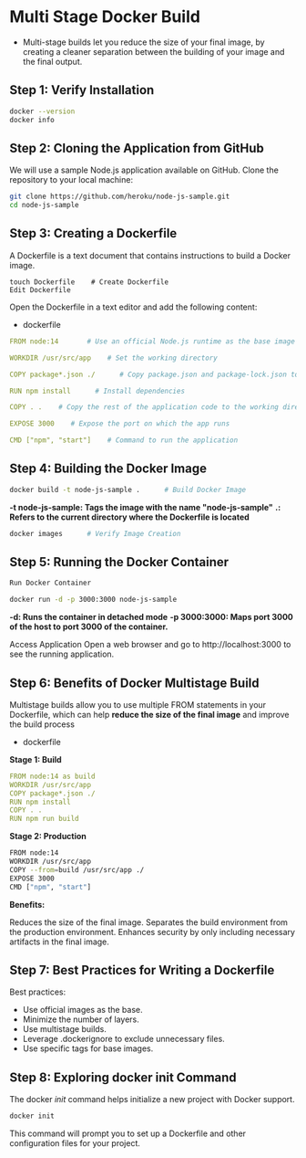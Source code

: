 # Multi Stage Docker Build

- Multi-stage builds let you reduce the size of your final image, by creating a cleaner separation between the building of your image and the final output. 

## Step 1: Verify Installation

```bash
docker --version
docker info
```

## Step 2: Cloning the Application from GitHub
We will use a sample Node.js application available on GitHub. Clone the repository to your local machine:
```bash
git clone https://github.com/heroku/node-js-sample.git
cd node-js-sample
```
## Step 3: Creating a Dockerfile
A Dockerfile is a text document that contains instructions to build a Docker image.

```
touch Dockerfile    # Create Dockerfile
Edit Dockerfile
```
Open the Dockerfile in a text editor and add the following content:

- dockerfile
```yaml
FROM node:14       # Use an official Node.js runtime as the base image

WORKDIR /usr/src/app    # Set the working directory

COPY package*.json ./      # Copy package.json and package-lock.json to the working directory

RUN npm install      # Install dependencies

COPY . .    # Copy the rest of the application code to the working directory

EXPOSE 3000    # Expose the port on which the app runs

CMD ["npm", "start"]    # Command to run the application
```
## Step 4: Building the Docker Image
```bash
docker build -t node-js-sample .      # Build Docker Image
```
**-t node-js-sample: Tags the image with the name "node-js-sample"**
**.: Refers to the current directory where the Dockerfile is located**
```bash
docker images      # Verify Image Creation
```
## Step 5: Running the Docker Container
```bash
Run Docker Container

docker run -d -p 3000:3000 node-js-sample
```
**-d: Runs the container in detached mode**
**-p 3000:3000: Maps port 3000 of the host to port 3000 of the container.**

Access Application
Open a web browser and go to http://localhost:3000 to see the running application.

## Step 6: Benefits of Docker Multistage Build
Multistage builds allow you to use multiple FROM statements in your Dockerfile, which can help **reduce the size of the final image** and improve the build process

- dockerfile

**Stage 1: Build**
```yaml
FROM node:14 as build
WORKDIR /usr/src/app
COPY package*.json ./
RUN npm install
COPY . .
RUN npm run build
```
**Stage 2: Production**
```bash
FROM node:14
WORKDIR /usr/src/app
COPY --from=build /usr/src/app ./
EXPOSE 3000
CMD ["npm", "start"]
```
**Benefits:**

Reduces the size of the final image.
Separates the build environment from the production environment.
Enhances security by only including necessary artifacts in the final image.

## Step 7: Best Practices for Writing a Dockerfile
Best practices:

- Use official images as the base.
- Minimize the number of layers.
- Use multistage builds.
- Leverage .dockerignore to exclude unnecessary files.
- Use specific tags for base images.

## Step 8: Exploring docker init Command
The docker *init*  command helps initialize a new project with Docker support.
```bash
docker init
```
This command will prompt you to set up a Dockerfile and other configuration files for your project.
